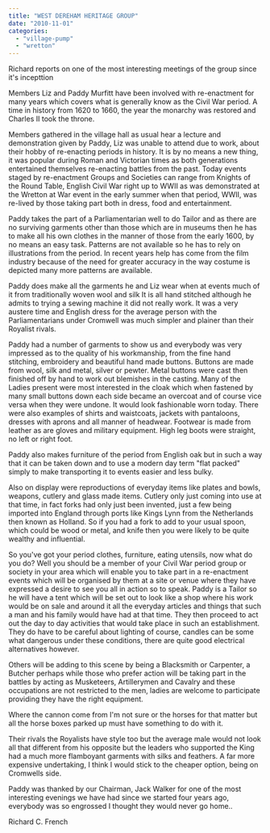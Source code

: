 ```yaml
---
title: "WEST DEREHAM HERITAGE GROUP"
date: "2010-11-01"
categories: 
  - "village-pump"
  - "wretton"
---
```


Richard reports on one of the most interesting meetings of the group since it's incepttion

Members Liz and Paddy Murfitt have been involved with re-enactment for many years which covers what is generally know as the Civil War period. A time in history from 1620 to 1660, the year the monarchy was restored and Charles II took the throne.

Members gathered in the village hall as usual hear a lecture and demonstration given by Paddy, Liz was unable to attend due to work, about their hobby of re-enacting periods in history. It is by no means a new thing, it was popular during Roman and Victorian times as both generations entertained themselves re-enacting battles from the past. Today events staged by re-enactment Groups and Societies can range from Knights of the Round Table, English Civil War right up to WWII as was demonstrated at the Wretton at War event in the early summer when that period, WWII, was re-lived by those taking part both in dress, food and entertainment.

Paddy takes the part of a Parliamentarian well to do Tailor and as there are no surviving garments other than those which are in museums then he has to make all his own clothes in the manner of those from the early 1600, by no means an easy task. Patterns are not available so he has to rely on illustrations from the period. In recent years help has come from the film industry because of the need for greater accuracy in the way costume is depicted many more patterns are available.

Paddy does make all the garments he and Liz wear when at events much of it from traditionally woven wool and silk It is all hand stitched although he admits to trying a sewing machine it did not really work. It was a very austere time and English dress for the average person with the Parliamentarians under Cromwell was much simpler and plainer than their Royalist rivals.

Paddy had a number of garments to show us and everybody was very impressed as to the quality of his workmanship, from the fine hand stitching, embroidery and beautiful hand made buttons. Buttons are made from wool, silk and metal, silver or pewter. Metal buttons were cast then finished off by hand to work out blemishes in the casting. Many of the Ladies present were most interested in the cloak which when fastened by many small buttons down each side became an overcoat and of course vice versa when they were undone. It would look fashionable worn today. There were also examples of shirts and waistcoats, jackets with pantaloons, dresses with aprons and all manner of headwear. Footwear is made from leather as are gloves and military equipment. High leg boots were straight, no left or right foot.

Paddy also makes furniture of the period from English oak but in such a way that it can be taken down and to use a modern day term "flat packed" simply to make transporting it to events easier and less bulky.

Also on display were reproductions of everyday items like plates and bowls, weapons, cutlery and glass made items. Cutlery only just coming into use at that time, in fact forks had only just been invented, just a few being imported into England through ports like Kings Lynn from the Netherlands then known as Holland. So if you had a fork to add to your usual spoon, which could be wood or metal, and knife then you were likely to be quite wealthy and influential.

So you've got your period clothes, furniture, eating utensils, now what do you do? Well you should be a member of your Civil War period group or society in your area which will enable you to take part in a re-enactment events which will be organised by them at a site or venue where they have expressed a desire to see you all in action so to speak. Paddy is a Tailor so he will have a tent which will be set out to look like a shop where his work would be on sale and around it all the everyday articles and things that such a man and his family would have had at that time. They then proceed to act out the day to day activities that would take place in such an establishment. They do have to be careful about lighting of course, candles can be some what dangerous under these conditions, there are quite good electrical alternatives however.

Others will be adding to this scene by being a Blacksmith or Carpenter, a Butcher perhaps while those who prefer action will be taking part in the battles by acting as Musketeers, Artillerymen and Cavalry and these occupations are not restricted to the men, ladies are welcome to participate providing they have the right equipment.

Where the cannon come from I'm not sure or the horses for that matter but all the horse boxes parked up must have something to do with it.

Their rivals the Royalists have style too but the average male would not look all that different from his opposite but the leaders who supported the King had a much more flamboyant garments with silks and feathers. A far more expensive undertaking, I think I would stick to the cheaper option, being on Cromwells side.

Paddy was thanked by our Chairman, Jack Walker for one of the most interesting evenings we have had since we started four years ago, everybody was so engrossed I thought they would never go home..

Richard C. French
